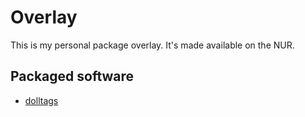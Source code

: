 # Overlay

This is my personal package overlay.
It's made available on the NUR.

## Packaged software

- [dolltags](https://git.sr.ht/~artemis/dolltags)
